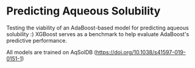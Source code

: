# Predicting Aqueous Solubility
Testing the viability of an AdaBoost-based model for predicting aqueous solubility :)
XGBoost serves as a benchmark to help evaluate AdaBoost's predictive performance.

All models are trained on AqSolDB (https://doi.org/10.1038/s41597-019-0151-1)
